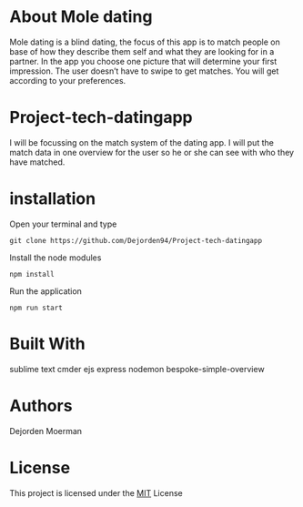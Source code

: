 # About Mole dating
Mole dating is a blind dating, the focus of this app is to match people on base of how they describe them self and what they are looking for in a partner. In the app you choose one picture that will determine your first impression. The user doesn’t have to swipe to get matches. You will get according to your preferences.

# Project-tech-datingapp
I will be focussing on the match system of the dating app. I will put the match data in one overview for the user so he or she can see 
with who they have matched.

# installation 
Open your terminal and type

`git clone https://github.com/Dejorden94/Project-tech-datingapp`

Install the node modules

`npm install`

Run the application

`npm run start`

# Built With
sublime text
cmder
ejs
express
nodemon
bespoke-simple-overview

# Authors
Dejorden Moerman

# License
This project is licensed under the [MIT](https://opensource.org/licenses/MIT) License

